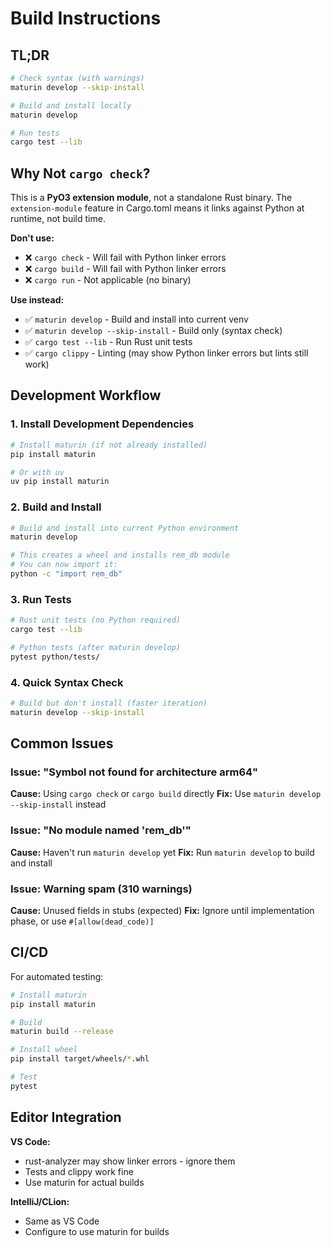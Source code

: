 # Build Instructions

## TL;DR

```bash
# Check syntax (with warnings)
maturin develop --skip-install

# Build and install locally
maturin develop

# Run tests
cargo test --lib
```

## Why Not `cargo check`?

This is a **PyO3 extension module**, not a standalone Rust binary. The `extension-module` feature in Cargo.toml means it links against Python at runtime, not build time.

**Don't use:**
- ❌ `cargo check` - Will fail with Python linker errors
- ❌ `cargo build` - Will fail with Python linker errors
- ❌ `cargo run` - Not applicable (no binary)

**Use instead:**
- ✅ `maturin develop` - Build and install into current venv
- ✅ `maturin develop --skip-install` - Build only (syntax check)
- ✅ `cargo test --lib` - Run Rust unit tests
- ✅ `cargo clippy` - Linting (may show Python linker errors but lints still work)

## Development Workflow

### 1. Install Development Dependencies

```bash
# Install maturin (if not already installed)
pip install maturin

# Or with uv
uv pip install maturin
```

### 2. Build and Install

```bash
# Build and install into current Python environment
maturin develop

# This creates a wheel and installs rem_db module
# You can now import it:
python -c "import rem_db"
```

### 3. Run Tests

```bash
# Rust unit tests (no Python required)
cargo test --lib

# Python tests (after maturin develop)
pytest python/tests/
```

### 4. Quick Syntax Check

```bash
# Build but don't install (faster iteration)
maturin develop --skip-install
```

## Common Issues

### Issue: "Symbol not found for architecture arm64"
**Cause:** Using `cargo check` or `cargo build` directly
**Fix:** Use `maturin develop --skip-install` instead

### Issue: "No module named 'rem_db'"
**Cause:** Haven't run `maturin develop` yet
**Fix:** Run `maturin develop` to build and install

### Issue: Warning spam (310 warnings)
**Cause:** Unused fields in stubs (expected)
**Fix:** Ignore until implementation phase, or use `#[allow(dead_code)]`

## CI/CD

For automated testing:

```bash
# Install maturin
pip install maturin

# Build
maturin build --release

# Install wheel
pip install target/wheels/*.whl

# Test
pytest
```

## Editor Integration

**VS Code:**
- rust-analyzer may show linker errors - ignore them
- Tests and clippy work fine
- Use maturin for actual builds

**IntelliJ/CLion:**
- Same as VS Code
- Configure to use maturin for builds
